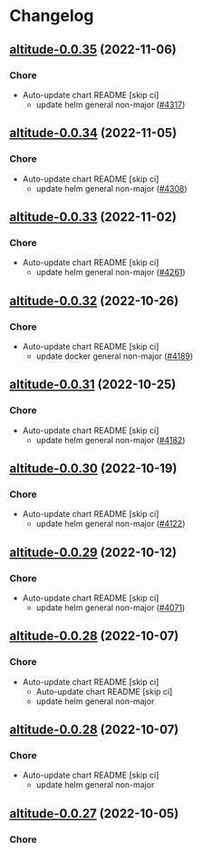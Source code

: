# Changelog



## [altitude-0.0.35](https://github.com/truecharts/charts/compare/altitude-0.0.34...altitude-0.0.35) (2022-11-06)

### Chore

- Auto-update chart README [skip ci]
  - update helm general non-major ([#4317](https://github.com/truecharts/charts/issues/4317))




## [altitude-0.0.34](https://github.com/truecharts/charts/compare/altitude-0.0.33...altitude-0.0.34) (2022-11-05)

### Chore

- Auto-update chart README [skip ci]
  - update helm general non-major ([#4308](https://github.com/truecharts/charts/issues/4308))




## [altitude-0.0.33](https://github.com/truecharts/charts/compare/altitude-0.0.32...altitude-0.0.33) (2022-11-02)

### Chore

- Auto-update chart README [skip ci]
  - update helm general non-major ([#4261](https://github.com/truecharts/charts/issues/4261))




## [altitude-0.0.32](https://github.com/truecharts/charts/compare/altitude-0.0.31...altitude-0.0.32) (2022-10-26)

### Chore

- Auto-update chart README [skip ci]
  - update docker general non-major ([#4189](https://github.com/truecharts/charts/issues/4189))




## [altitude-0.0.31](https://github.com/truecharts/charts/compare/altitude-0.0.30...altitude-0.0.31) (2022-10-25)

### Chore

- Auto-update chart README [skip ci]
  - update helm general non-major ([#4182](https://github.com/truecharts/charts/issues/4182))




## [altitude-0.0.30](https://github.com/truecharts/charts/compare/altitude-0.0.29...altitude-0.0.30) (2022-10-19)

### Chore

- Auto-update chart README [skip ci]
  - update helm general non-major ([#4122](https://github.com/truecharts/charts/issues/4122))




## [altitude-0.0.29](https://github.com/truecharts/charts/compare/altitude-0.0.28...altitude-0.0.29) (2022-10-12)

### Chore

- Auto-update chart README [skip ci]
  - update helm general non-major ([#4071](https://github.com/truecharts/charts/issues/4071))




## [altitude-0.0.28](https://github.com/truecharts/charts/compare/altitude-0.0.27...altitude-0.0.28) (2022-10-07)

### Chore

- Auto-update chart README [skip ci]
  - Auto-update chart README [skip ci]
  - update helm general non-major




## [altitude-0.0.28](https://github.com/truecharts/charts/compare/altitude-0.0.27...altitude-0.0.28) (2022-10-07)

### Chore

- Auto-update chart README [skip ci]
  - update helm general non-major




## [altitude-0.0.27](https://github.com/truecharts/charts/compare/altitude-0.0.26...altitude-0.0.27) (2022-10-05)

### Chore

